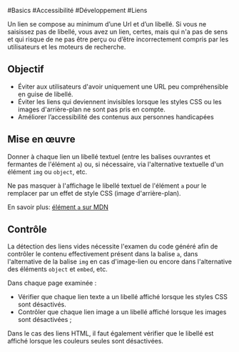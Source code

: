 
#Basics #Accessibilité #Développement #Liens

Un lien se compose au minimum d’une Url et d’un libellé. Si vous ne saisissez pas de libellé, vous avez un lien, certes, mais qui n'a pas de sens et qui risque de ne pas être perçu ou d’être incorrectement compris par les utilisateurs et les moteurs de recherche.

Objectif
--------

*   Éviter aux utilisateurs d'avoir uniquement une URL peu compréhensible en guise de libellé.
*   Éviter les liens qui deviennent invisibles lorsque les styles CSS ou les images d'arrière-plan ne sont pas pris en compte.
*   Améliorer l’accessibilité des contenus aux personnes handicapées

Mise en œuvre
-------------

Donner à chaque lien un libellé textuel (entre les balises ouvrantes et fermantes de l'élément `a`) ou, si nécessaire, via l'alternative textuelle d'un élément `img` ou `object`, etc.

Ne pas masquer à l'affichage le libellé textuel de l'élément `a` pour le remplacer par un effet de style CSS (image d'arrière-plan).

En savoir plus: [élément `a` sur MDN](https://developer.mozilla.org/fr/docs/Web/HTML/Element/a)

Contrôle
--------

La détection des liens vides nécessite l'examen du code généré afin de contrôler le contenu effectivement présent dans la balise `a`, dans l'alternative de la balise `img` en cas d'image-lien ou encore dans l'alternative des éléments `object` et `embed`, etc.

Dans chaque page examinée :

*   Vérifier que chaque lien texte a un libellé affiché lorsque les styles CSS sont désactivés.
*   Contrôler que chaque lien image a un libellé affiché lorsque les images sont désactivées ;

Dans le cas des liens HTML, il faut également vérifier que le libellé est affiché lorsque les couleurs seules sont désactivées.
